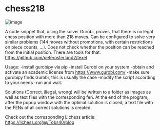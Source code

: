 # chess218

![image](https://github.com/Tobs40/chess218/assets/63099057/30f000d3-0ad6-45cf-92dd-059dc5b34ee6)

A code snippet that, using the solver Gurobi, proves, that there is no legal chess position with more than 218 moves.
Can be configured to solve very similar problems (144 moves without promotions, with certain restrictions on piece counts, ...).
Does not check whether the position can be reached from the initial position. There are tools for that: https://github.com/peterosterlund2/texel

Usage:
  -install gurobipy via pip
  -install Gurobi on your system
  -obtain and activate an academic license from https://www.gurobi.com/
  -make sure gurobipy finds Gurobi, this is usually the case
  -modify the script according to your needs
  -run and wait.

Solutions (Correct, illegal, wrong) will be written to a folder as images as well as text files with the corresponding fen.
At the end of the program, after the popup window with the optimal solution is closed, a text file with the FENs of all correct solutions is created.




Check out the corresponding Lichess article: https://lichess.org/@/Tobs40/blog

